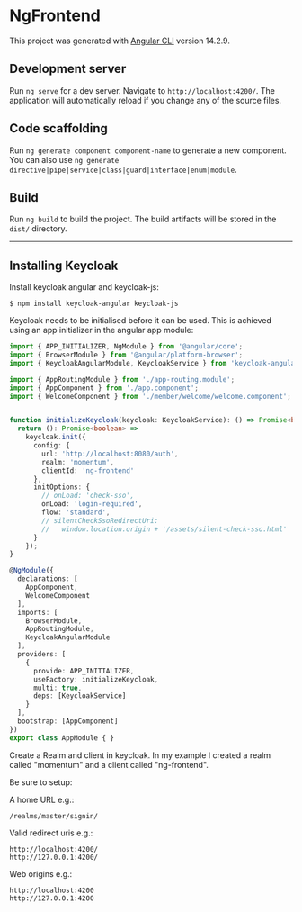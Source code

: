 # NgFrontend

This project was generated with [Angular CLI](https://github.com/angular/angular-cli) version 14.2.9.

## Development server

Run `ng serve` for a dev server. Navigate to `http://localhost:4200/`. The application will automatically reload if you change any of the source files.

## Code scaffolding

Run `ng generate component component-name` to generate a new component. You can also use `ng generate directive|pipe|service|class|guard|interface|enum|module`.

## Build

Run `ng build` to build the project. The build artifacts will be stored in the `dist/` directory.

--- 

## Installing Keycloak 

Install keycloak angular and keycloak-js:

``` terminal 
$ npm install keycloak-angular keycloak-js
```
Keycloak needs to be initialised before it can be used. This is achieved using an app initializer in the angular app module:


``` typescript
import { APP_INITIALIZER, NgModule } from '@angular/core';
import { BrowserModule } from '@angular/platform-browser';
import { KeycloakAngularModule, KeycloakService } from 'keycloak-angular';

import { AppRoutingModule } from './app-routing.module';
import { AppComponent } from './app.component';
import { WelcomeComponent } from './member/welcome/welcome.component';


function initializeKeycloak(keycloak: KeycloakService): () => Promise<boolean> {
  return (): Promise<boolean> =>
    keycloak.init({
      config: {
        url: 'http://localhost:8080/auth',
        realm: 'momentum',
        clientId: 'ng-frontend'
      },
      initOptions: {
        // onLoad: 'check-sso',
        onLoad: 'login-required',
        flow: 'standard',
        // silentCheckSsoRedirectUri:
        //   window.location.origin + '/assets/silent-check-sso.html'
      }
    });
}

@NgModule({
  declarations: [
    AppComponent,
    WelcomeComponent
  ],
  imports: [
    BrowserModule,
    AppRoutingModule, 
    KeycloakAngularModule
  ],
  providers: [
    {
      provide: APP_INITIALIZER,
      useFactory: initializeKeycloak,
      multi: true,
      deps: [KeycloakService]
    }
  ],
  bootstrap: [AppComponent]
})
export class AppModule { }
```
Create a Realm and client in keycloak. In my example I created a realm called "momentum" and a client called "ng-frontend".

Be sure to setup:

A home URL e.g.:
```
/realms/master/signin/
```

Valid redirect uris e.g.:
```
http://localhost:4200/
http://127.0.0.1:4200/
```

Web origins e.g.:
```
http://localhost:4200
http://127.0.0.1:4200
```
